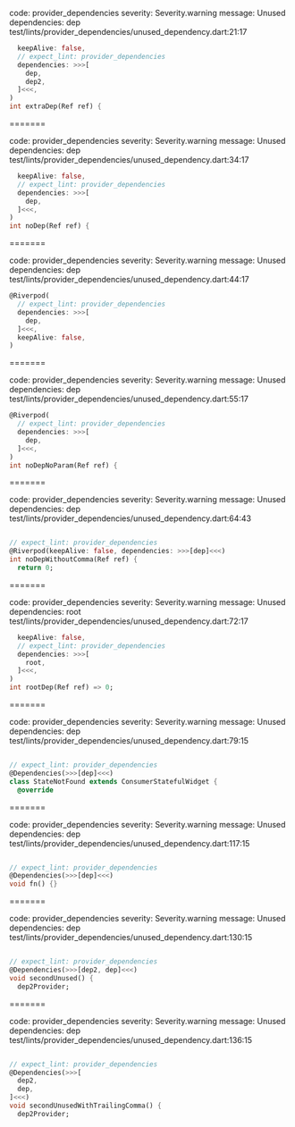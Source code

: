 code: provider_dependencies
severity: Severity.warning
message: Unused dependencies: dep
test/lints/provider_dependencies/unused_dependency.dart:21:17

```dart
  keepAlive: false,
  // expect_lint: provider_dependencies
  dependencies: >>>[
    dep,
    dep2,
  ]<<<,
)
int extraDep(Ref ref) {
```

=======

code: provider_dependencies
severity: Severity.warning
message: Unused dependencies: dep
test/lints/provider_dependencies/unused_dependency.dart:34:17

```dart
  keepAlive: false,
  // expect_lint: provider_dependencies
  dependencies: >>>[
    dep,
  ]<<<,
)
int noDep(Ref ref) {
```

=======

code: provider_dependencies
severity: Severity.warning
message: Unused dependencies: dep
test/lints/provider_dependencies/unused_dependency.dart:44:17

```dart
@Riverpod(
  // expect_lint: provider_dependencies
  dependencies: >>>[
    dep,
  ]<<<,
  keepAlive: false,
)
```

=======

code: provider_dependencies
severity: Severity.warning
message: Unused dependencies: dep
test/lints/provider_dependencies/unused_dependency.dart:55:17

```dart
@Riverpod(
  // expect_lint: provider_dependencies
  dependencies: >>>[
    dep,
  ]<<<,
)
int noDepNoParam(Ref ref) {
```

=======

code: provider_dependencies
severity: Severity.warning
message: Unused dependencies: dep
test/lints/provider_dependencies/unused_dependency.dart:64:43

```dart

// expect_lint: provider_dependencies
@Riverpod(keepAlive: false, dependencies: >>>[dep]<<<)
int noDepWithoutComma(Ref ref) {
  return 0;
```

=======

code: provider_dependencies
severity: Severity.warning
message: Unused dependencies: root
test/lints/provider_dependencies/unused_dependency.dart:72:17

```dart
  keepAlive: false,
  // expect_lint: provider_dependencies
  dependencies: >>>[
    root,
  ]<<<,
)
int rootDep(Ref ref) => 0;
```

=======

code: provider_dependencies
severity: Severity.warning
message: Unused dependencies: dep
test/lints/provider_dependencies/unused_dependency.dart:79:15

```dart

// expect_lint: provider_dependencies
@Dependencies(>>>[dep]<<<)
class StateNotFound extends ConsumerStatefulWidget {
  @override
```

=======

code: provider_dependencies
severity: Severity.warning
message: Unused dependencies: dep
test/lints/provider_dependencies/unused_dependency.dart:117:15

```dart

// expect_lint: provider_dependencies
@Dependencies(>>>[dep]<<<)
void fn() {}

```

=======

code: provider_dependencies
severity: Severity.warning
message: Unused dependencies: dep
test/lints/provider_dependencies/unused_dependency.dart:130:15

```dart

// expect_lint: provider_dependencies
@Dependencies(>>>[dep2, dep]<<<)
void secondUnused() {
  dep2Provider;
```

=======

code: provider_dependencies
severity: Severity.warning
message: Unused dependencies: dep
test/lints/provider_dependencies/unused_dependency.dart:136:15

```dart

// expect_lint: provider_dependencies
@Dependencies(>>>[
  dep2,
  dep,
]<<<)
void secondUnusedWithTrailingComma() {
  dep2Provider;
```
